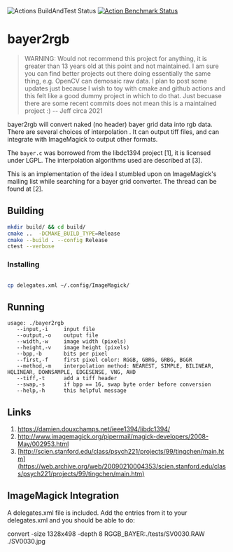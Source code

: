 ![Actions BuildAndTest Status](https://github.com/jdthomas/bayer2rgb/actions/workflows/cmake.yml/badge.svg)
[![Action Benchmark Status](https://github.com/jdthomas/bayer2rgb/actions/workflows/benchmark.yml/badge.svg)](https://jdthomas.github.io/bayer2rgb/dev/bench/)

# bayer2rgb

> WARNING: Would not recommend this project for anything, it is greater than 13
> years old at this point and not maintained. I am sure you can find better
> projects out there doing essentially the same thing, e.g. OpenCV can demosaic
> raw data. I plan to post some updates just because I wish to toy with cmake
> and github actions and this felt like a good dummy project in which to do
> that. Just becuase there are some recent commits does not mean this is a
> maintained project :) -- Jeff circa 2021

bayer2rgb will convert naked (no header) bayer grid data into rgb data. There
are several choices of interpolation . It can output tiff files, and can
integrate with ImageMagick to output other formats.

The `bayer.c` was borrowed from the libdc1394 project [1], it is licensed under
LGPL. The interpolation algorithms used are described at [3].

This is an implementation of the idea I stumbled upon on ImageMagick's mailing
list while searching for a bayer grid converter. The thread can be found at
[2].

## Building

```bash
mkdir build/ && cd build/
cmake ..  -DCMAKE_BUILD_TYPE=Release
cmake --build . --config Release
ctest --verbose
```
### Installing

```bash

cp delegates.xml ~/.config/ImageMagick/
```


## Running

    usage: ./bayer2rgb
       --input,-i     input file
       --output,-o    output file
       --width,-w     image width (pixels)
       --height,-v    image height (pixels)
       --bpp,-b       bits per pixel
       --first,-f     first pixel color: RGGB, GBRG, GRBG, BGGR
       --method,-m    interpolation method: NEAREST, SIMPLE, BILINEAR, HQLINEAR, DOWNSAMPLE, EDGESENSE, VNG, AHD
       --tiff,-t      add a tiff header
       --swap,-s      if bpp == 16, swap byte order before conversion
       --help,-h      this helpful message


## Links

1. https://damien.douxchamps.net/ieee1394/libdc1394/
2. http://www.imagemagick.org/pipermail/magick-developers/2008-May/002953.html
3. [http://scien.stanford.edu/class/psych221/projects/99/tingchen/main.htm](https://web.archive.org/web/20090210004353/scien.stanford.edu/class/psych221/projects/99/tingchen/main.htm)


## ImageMagick Integration

A delegates.xml file is included. Add the entries from it to your delegates.xml
and you should be able to do:

convert -size 1328x498 -depth 8 RGGB_BAYER:./tests/SV0030.RAW ./SV0030.jpg

